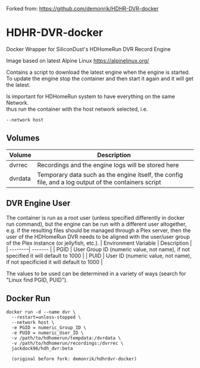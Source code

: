 Forked from: https://github.com/demonrik/HDHR-DVR-docker

# HDHR-DVR-docker
Docker Wrapper for SiliconDust's HDHomeRun DVR Record Engine

Image based on latest Alpine Linux https://alpinelinux.org/

Contains a script to download the latest engine when the engine is started.  
To update the engine stop the container and then start it again and it will get the latest.

Is important for HDHomeRun system to have everything on the same Network.  
thus run the container with the host network selected, i.e.
```
--network host
```

## Volumes
| Volume | Description |
| --------| ------- |
| dvrrec | Recordings and the engine logs will be stored here |
| dvrdata | Temporary data such as the engine itself, the config file, and a log output of the containers script |

## DVR Engine User
The container is run as a root user (unless specified differently in docker run command), but the engine can be run with a different user altogether, e.g. if the resulting files should be managed through a Plex server, then the user of the HDHomeRun DVR needs to be aligned with the user/user group of the Plex instance (or jellyfish, etc.).
| Environment Variable | Description |
|  --------| ------- |
| PGID | User Group ID (numeric value, not name), if not specified it will default to 1000 |
| PUID | User ID (numeric value, not name), if not specificied it will default to 1000 |

The values to be used can be determined in a variety of ways (search for "Linux find PGID, PUID").

## Docker Run
```
docker run -d --name dvr \
  --restart=unless-stopped \
  --network host \
  -e PGID = numeric_Group_ID \
  -e PUID = numeric_User_ID \
  -v /path/to/hdhomerun/tempdata:/dvrdata \
  -v /path/to/hdhomerun/recordings:/dvrrec \
  jackdock96/hdh_dvr:beta
  
  (original before fork: demonrik/hdhrdvr-docker)
```

